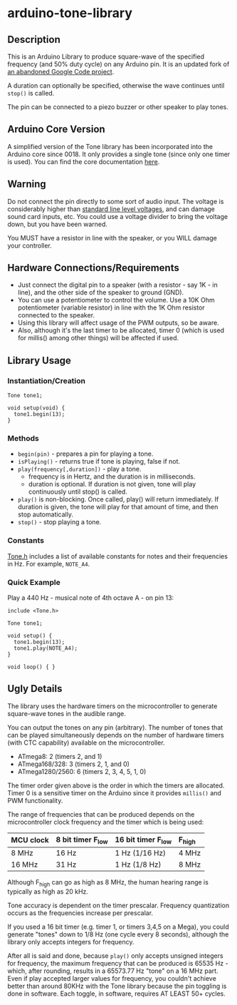 # arduino-tone-library
## Description
This is an Arduino Library to produce square-wave of the specified frequency (and 50% duty cycle) on any Arduino pin. It is an updated fork of [an abandoned Google Code project](https://code.google.com/archive/p/rogue-code/wikis/ToneLibraryDocumentation.wiki).

A duration can optionally be specified, otherwise the wave continues until `stop()` is called.

The pin can be connected to a piezo buzzer or other speaker to play tones.

## Arduino Core Version

A simplified version of the Tone library has been incorporated into the Arduino core since 0018. It only provides a single tone (since only one timer is used). You can find the core documentation [here](https://www.arduino.cc/en/Reference/Tone).

## Warning

Do not connect the pin directly to some sort of audio input. The voltage is considerably higher than [standard line level voltages](https://en.wikipedia.org/wiki/Line_level), and can damage sound card inputs, etc. You could use a voltage divider to bring the voltage down, but you have been warned.

You MUST have a resistor in line with the speaker, or you WILL damage your controller.

## Hardware Connections/Requirements
 * Just connect the digital pin to a speaker (with a resistor - say 1K - in line), and the other side of the speaker to ground (GND).
 * You can use a potentiometer to control the volume. Use a 10K Ohm potentiometer (variable resistor) in line with the 1K Ohm resistor connected to the speaker.
 * Using this library will affect usage of the PWM outputs, so be aware.
 * Also, although it's the last timer to be allocated, timer 0 (which is used for millis() among other things) will be affected if used.

## Library Usage
### Instantiation/Creation
```
Tone tone1;

void setup(void) {
  tone1.begin(13);
}
```
### Methods
 * `begin(pin)` - prepares a pin for playing a tone.
 * `isPlaying()` - returns true if tone is playing, false if not.
 * `play(frequency[,duration])` - play a tone.
   * frequency is in Hertz, and the duration is in milliseconds.
   * duration is optional. If duration is not given, tone will play continuously until stop() is called.
 * `play()` is non-blocking. Once called, play() will return immediately. If duration is given, the tone will play for that amount of time, and then stop automatically.
 * `stop()` - stop playing a tone.
### Constants
[Tone.h](../blob/master/Tone.h) includes a list of available constants for notes and their frequencies in Hz. For example, `NOTE_A4`.

### Quick Example
Play a 440 Hz - musical note of 4th octave A - on pin 13:
```
include <Tone.h>

Tone tone1;

void setup() {
  tone1.begin(13);
  tone1.play(NOTE_A4);
}

void loop() { }
```

## Ugly Details
The library uses the hardware timers on the microcontroller to generate square-wave tones in the audible range.

You can output the tones on any pin (arbitrary). The number of tones that can be played simultaneously depends on the number of hardware timers (with CTC capability) available on the microcontroller.

 * ATmega8: 2 (timers 2, and 1)
 * ATmega168/328: 3 (timers 2, 1, and 0)
 * ATmega1280/2560: 6 (timers 2, 3, 4, 5, 1, 0)

The timer order given above is the order in which the timers are allocated. Timer 0 is a sensitive timer on the Arduino since it provides `millis()` and PWM functionality.

The range of frequencies that can be produced depends on the microcontroller clock frequency and the timer which is being used:

|MCU clock|8 bit timer F<sub>low</sub>|16 bit timer F<sub>low</sub>|F<sub>high</sub>|
|:------------|:------------------------------|:-------------------------------|:-------------------|
|8 MHz |16 Hz |1 Hz (1/16 Hz) |4 MHz |
|16 MHz |31 Hz |1 Hz (1/8 Hz) |8 MHz |

Although F<sub>high</sub> can go as high as 8 MHz, the human hearing range is typically as high as 20 kHz.

Tone accuracy is dependent on the timer prescalar. Frequency quantization occurs as the frequencies increase per prescalar.

If you used a 16 bit timer (e.g. timer 1, or timers 3,4,5 on a Mega), you could generate "tones" down to 1/8 Hz (one cycle every 8 seconds), although the library only accepts integers for frequency.

After all is said and done, because `play()` only accepts unsigned integers for frequency, the maximum frequency that can be produced is 65535 Hz - which, after rounding, results in a 65573.77 Hz "tone" on a 16 MHz part. Even if play accepted larger values for frequency, you couldn't achieve better than around 80KHz with the Tone library because the pin toggling is done in software. Each toggle, in software, requires AT LEAST 50+ cycles.
